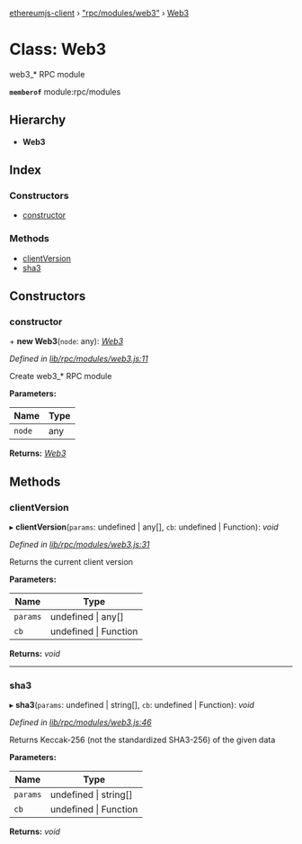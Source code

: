 [ethereumjs-client](../README.md) › ["rpc/modules/web3"](../modules/_rpc_modules_web3_.md) › [Web3](_rpc_modules_web3_.web3.md)

# Class: Web3

web3_* RPC module

**`memberof`** module:rpc/modules

## Hierarchy

* **Web3**

## Index

### Constructors

* [constructor](_rpc_modules_web3_.web3.md#constructor)

### Methods

* [clientVersion](_rpc_modules_web3_.web3.md#clientversion)
* [sha3](_rpc_modules_web3_.web3.md#sha3)

## Constructors

###  constructor

\+ **new Web3**(`node`: any): *[Web3](_rpc_modules_web3_.web3.md)*

*Defined in [lib/rpc/modules/web3.js:11](https://github.com/ethereumjs/ethereumjs-client/blob/master/lib/rpc/modules/web3.js#L11)*

Create web3_* RPC module

**Parameters:**

Name | Type |
------ | ------ |
`node` | any |

**Returns:** *[Web3](_rpc_modules_web3_.web3.md)*

## Methods

###  clientVersion

▸ **clientVersion**(`params`: undefined | any[], `cb`: undefined | Function): *void*

*Defined in [lib/rpc/modules/web3.js:31](https://github.com/ethereumjs/ethereumjs-client/blob/master/lib/rpc/modules/web3.js#L31)*

Returns the current client version

**Parameters:**

Name | Type |
------ | ------ |
`params` | undefined &#124; any[] |
`cb` | undefined &#124; Function |

**Returns:** *void*

___

###  sha3

▸ **sha3**(`params`: undefined | string[], `cb`: undefined | Function): *void*

*Defined in [lib/rpc/modules/web3.js:46](https://github.com/ethereumjs/ethereumjs-client/blob/master/lib/rpc/modules/web3.js#L46)*

Returns Keccak-256 (not the standardized SHA3-256) of the given data

**Parameters:**

Name | Type |
------ | ------ |
`params` | undefined &#124; string[] |
`cb` | undefined &#124; Function |

**Returns:** *void*
